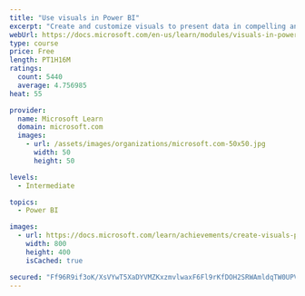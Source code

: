 ```yaml
---
title: "Use visuals in Power BI"
excerpt: "Create and customize visuals to present data in compelling and insightful ways."
webUrl: https://docs.microsoft.com/en-us/learn/modules/visuals-in-power-bi/
type: course
price: Free
length: PT1H16M
ratings:
  count: 5440
  average: 4.756985
heat: 55

provider:
  name: Microsoft Learn
  domain: microsoft.com
  images:
    - url: /assets/images/organizations/microsoft.com-50x50.jpg
      width: 50
      height: 50

levels:
  - Intermediate

topics:
  - Power BI

images:
  - url: https://docs.microsoft.com/learn/achievements/create-visuals-power-bi-desktop-social.png
    width: 800
    height: 400
    isCached: true

secured: "Ff96R9if3oK/XsVYwT5XaDYVMZKxzmvlwaxF6Fl9rKfDOH2SRWAmldqTW0UPVE5vr4KS16ge5bBXPfHFwW0FAa25VIvk5AaSC54/R3CbW6VBh/gg3G3PouqUtOCqBHCOnuJmEkpRDUwKQlZVrAdBXD8NlUvmY7i08gkYMS4mEDVDJ90GQKJmaZEAdN9vgbqGyD7pS2nre/gz+HcRFXBAcKKx3ZWazEfmqLJqDFAcnU/2N4JZsTEwcmcGv3d4bloRhrRPaETaoa3tLN8J1rDyMM5Uzxmpxzwd9xeahFAK4oDpwjDbS5Vr9DC4cu4QqN9YcxbES2sz5oX5Uf1hVCBx28OzRfB/BUyD+n99VsS4ZeFwDIVUInwILOu42M/rcPMQFo1/u4IEJeOZR0zepDslqYJrdWMugBueZMtEssY1H24=;ioWIiTmrMAaZTwGE19tZFQ=="
---
```


